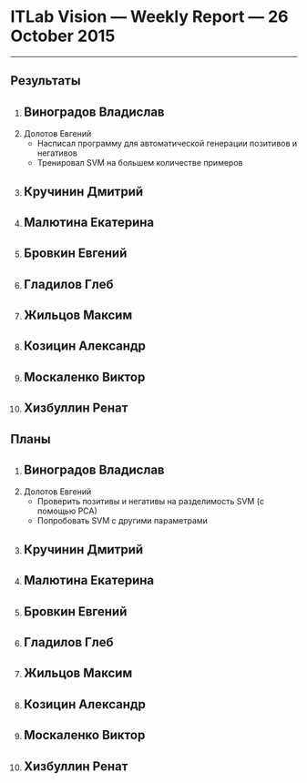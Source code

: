 # ITLab Vision — Weekly Report — 26 October 2015

----------------

## Результаты

  1. Виноградов Владислав
     -
  1. Долотов Евгений
     - Насписал программу для автоматической генерации позитивов и негативов
     - Тренировал SVM на большем количестве примеров
  1. Кручинин Дмитрий
     -
  1. Малютина Екатерина
     -
  1. Бровкин Евгений
     -
  1. Гладилов Глеб
     -
  1. Жильцов Максим
     -
  1. Козицин Александр
     -
  1. Москаленко Виктор
     -
  1. Хизбуллин Ренат
     -

## Планы

  1. Виноградов Владислав
     -
  1. Долотов Евгений
     - Проверить позитивы и негативы на разделимость SVM (с помощью PCA)
     - Попробовать SVM с другими параметрами 
  1. Кручинин Дмитрий
     -
  1. Малютина Екатерина
     -
  1. Бровкин Евгений
     -
  1. Гладилов Глеб
     -
  1. Жильцов Максим
     -
  1. Козицин Александр
     -
  1. Москаленко Виктор
     -
  1. Хизбуллин Ренат
     -

